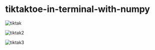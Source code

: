 # tiktaktoe-in-terminal-with-numpy

![tiktak](https://user-images.githubusercontent.com/54047879/140015131-7173b18b-31b3-4b75-a19d-6225068b4d41.png)

![tiktak2](https://user-images.githubusercontent.com/54047879/140015134-6bc4af49-a9be-4623-85e1-5e9230b677d1.png)

![tiktak3](https://user-images.githubusercontent.com/54047879/140015136-95bc83f0-9d86-4fe9-b16c-467018892955.png)

